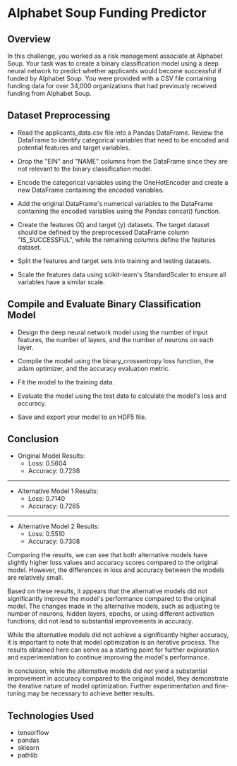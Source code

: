 # Alphabet Soup Funding Predictor

## Overview

In this challenge, you worked as a risk management associate at Alphabet Soup. Your task was to create a binary classification model using a deep neural network to predict whether applicants would become successful if funded by Alphabet Soup. You were provided with a CSV file containing funding data for over 34,000 organizations that had previously received funding from Alphabet Soup.

## Dataset Preprocessing

- Read the applicants_data.csv file into a Pandas DataFrame. Review the DataFrame to identify categorical variables that need to be encoded and potential features and target variables.

- Drop the "EIN" and "NAME" columns from the DataFrame since they are not relevant to the binary classification model.

- Encode the categorical variables using the OneHotEncoder and create a new DataFrame containing the encoded variables.

- Add the original DataFrame's numerical variables to the DataFrame containing the encoded variables using the Pandas concat() function.

- Create the features (X) and target (y) datasets. The target dataset should be defined by the preprocessed DataFrame column "IS_SUCCESSFUL", while the remaining columns define the features dataset.

- Split the features and target sets into training and testing datasets.

- Scale the features data using scikit-learn's StandardScaler to ensure all variables have a similar scale.

## Compile and Evaluate Binary Classification Model

- Design the deep neural network model using the number of input features, the number of layers, and the number of neurons on each layer. 

- Compile the model using the binary_crossentropy loss function, the adam optimizer, and the accuracy evaluation metric.

- Fit the model to the training data.

- Evaluate the model using the test data to calculate the model's loss and accuracy.

- Save and export your model to an HDF5 file.

## Conclusion

- Original Model Results:
    - Loss: 0.5604
    - Accuracy: 0.7298
***
- Alternative Model 1 Results:
    - Loss: 0.7140
    - Accuracy: 0.7265
***
- Alternative Model 2 Results:
    - Loss: 0.5510
    - Accuracy: 0.7308 

Comparing the results, we can see that both alternative models have slightly higher loss values and accuracy scores compared to the original model. However, the differences in loss and accuracy between the models are relatively small.

Based on these results, it appears that the alternative models did not significantly improve the model's performance compared to the original model. The changes made in the alternative models, such as adjusting te number of neurons, hidden layers, epochs, or using different activation functions, did not lead to substantial improvements in accuracy.

While the alternative models did not achieve a significantly higher accuracy, it is important to note that model optimization is an iterative process. The results obtained here can serve as a starting point for further exploration and experimentation to continue improving the model's performance.

In conclusion, while the alternative models did not yield a substantial improvement in accuracy compared to the original model, they demonstrate the iterative nature of model optimization. Further experimentation and fine-tuning may be necessary to achieve better results.

## Technologies Used

- tensorflow
- pandas
- sklearn
- pathlib